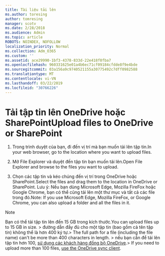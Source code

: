 ```yaml
---
title: Tài liệu tải lên
ms.author: toresing
author: tomresing
manager: scotv
ms.date: 2/28/2018
ms.audience: Admin
ms.topic: article
ROBOTS: NOINDEX, NOFOLLOW
localization_priority: Normal
ms.collection: Adm_O365
ms.custom: ''
ms.assetid: ace29990-1bf3-4378-833d-22e418f0fba7
ms.openlocfilehash: 960331625e01a4b6ec71cf09184cfdde8f9e4bde
ms.sourcegitcommit: 03a156a9c9740521155a30775492c7dff0982588
ms.translationtype: MT
ms.contentlocale: vi-VN
ms.lasthandoff: 03/22/2019
ms.locfileid: "30766226"
---
```

# <a name="upload-files-to-onedrive-or-sharepoint"></a><span data-ttu-id="22076-102">Tải tập tin lên OneDrive hoặc SharePoint</span><span class="sxs-lookup"><span data-stu-id="22076-102">Upload files to OneDrive or SharePoint</span></span>

1. <span data-ttu-id="22076-103">Trong trình duyệt của bạn, đi đến vị trí mà bạn muốn tải lên tập tin.</span><span class="sxs-lookup"><span data-stu-id="22076-103">In your web browser, go to the location where you want to upload files.</span></span>
    
2. <span data-ttu-id="22076-104">Mở File Explorer và duyệt đến tập tin bạn muốn tải lên.</span><span class="sxs-lookup"><span data-stu-id="22076-104">Open File Explorer and browse to the files you want to upload.</span></span>
    
3. <span data-ttu-id="22076-105">Chọn các tập tin và kéo chúng đến vị trí trong OneDrive hoặc SharePoint.</span><span class="sxs-lookup"><span data-stu-id="22076-105">Select the files and drag them to the location in OneDrive or SharePoint.</span></span> <span data-ttu-id="22076-106">Lưu ý: Nếu bạn dùng Microsoft Edge, Mozilla FireFox hoặc Google Chrome, bạn có thể cũng tải lên một thư mục và tất cả các file trong đó.</span><span class="sxs-lookup"><span data-stu-id="22076-106">Note: If you use Microsoft Edge, Mozilla FireFox, or Google Chrome, you can also upload a folder and all the files in it.</span></span>
    
> [!NOTE]
>  <span data-ttu-id="22076-107">Bạn có thể tải tập tin lên đến 15 GB trong kích thước.</span><span class="sxs-lookup"><span data-stu-id="22076-107">You can upload files up to 15 GB in size.</span></span> <span data-ttu-id="22076-108">> đường dẫn đầy đủ cho một tập tin (bao gồm cả tên tập tin) không thể là hơn 400 ký tự.</span><span class="sxs-lookup"><span data-stu-id="22076-108">>  The full path for a file (including the file name) can't be more than 400 characters in length.</span></span> <span data-ttu-id="22076-109">> nếu bạn cần để tải lên tập tin hơn 100, [sử dụng các khách hàng đồng bộ OneDrive](https://go.microsoft.com/fwlink/?linkid=866427).</span><span class="sxs-lookup"><span data-stu-id="22076-109">>  If you need to upload more than 100 files, [use the OneDrive sync client](https://go.microsoft.com/fwlink/?linkid=866427).</span></span> 
  

